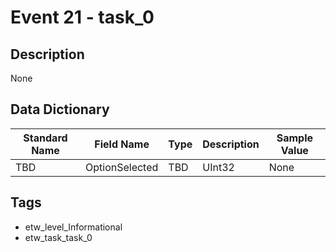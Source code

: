 # Event 21 - task_0

## Description
None

## Data Dictionary
|Standard Name|Field Name|Type|Description|Sample Value|
|---|---|---|---|---|
|TBD|OptionSelected|TBD|UInt32|None|None|

## Tags
* etw_level_Informational
* etw_task_task_0
